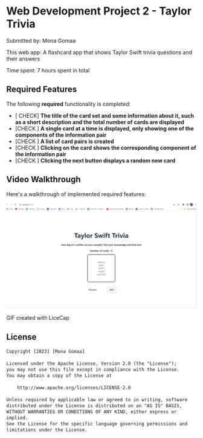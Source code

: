 # Web Development Project 2 - Taylor Trivia

Submitted by: Mona Gomaa

This web app: A flashcard app that shows Taylor Swift trivia questions and their answers

Time spent: 7 hours spent in total

## Required Features

The following **required** functionality is completed:

- [ CHECK] **The title of the card set and some information about it, such as a short description and the total number of cards are displayed**
- [CHECK ] **A single card at a time is displayed, only showing one of the components of the information pair**
- [CHECK ] **A list of card pairs is created**
- [CHECK ] **Clicking on the card shows the corresponding component of the information pair**
- [CHECK ] **Clicking the next button displays a random new card**




## Video Walkthrough

Here's a walkthrough of implemented required features:

<img src='https://github.com/mona-1414/taylor-trivia/blob/main/project-02.gif' title='Video Walkthrough' width='' alt='Video Walkthrough' />

<!-- Replace this with whatever GIF tool you used! -->
GIF created with LiceCap
<!-- Recommended tools:
[Kap](https://getkap.co/) for macOS
[ScreenToGif](https://www.screentogif.com/) for Windows
[peek](https://github.com/phw/peek) for Linux. -->



## License

    Copyright [2023] [Mona Gomaa]

    Licensed under the Apache License, Version 2.0 (the "License");
    you may not use this file except in compliance with the License.
    You may obtain a copy of the License at

        http://www.apache.org/licenses/LICENSE-2.0

    Unless required by applicable law or agreed to in writing, software
    distributed under the License is distributed on an "AS IS" BASIS,
    WITHOUT WARRANTIES OR CONDITIONS OF ANY KIND, either express or implied.
    See the License for the specific language governing permissions and
    limitations under the License.
